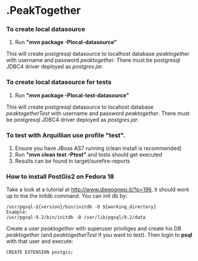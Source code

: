 .PeakTogether
============

### To create local datasource

1. Run **"mvn package -Plocal-datasource"**

This will create postgresql datasource to localhost database *peaktogether* with username and password *peaktogether*.
There must be postgresql JDBC4 driver deployed as *postgres.jar*.

### To create local datasource for tests

1. Run **"mvn package -Plocal-test-datasource"**

This will create postgresql datasource to locahost database *peaktogetherTest* with username and password *peaktogether*.
There must be postgresql JDBC4 driver deployed as *postgres.jar*.

### To test with Arquillian use profile "test".

1. Ensure you have JBoss AS7 running (clean install is recommended)
2. Run **"mvn clean test -Ptest"** and tests should get executed
3. Results can be found in target/surefire-reports

### How to install PostGis2 on Fedora 18 ###
Take a look at a tutorial at http://www.diegognesi.it/?p=196, it should work up to tne the initdb command.
You can init db by:
```
/usr/pgsql-${version}/bin/initdb -D ${working_directory}
Example:
/usr/pgsql-9.2/bin/initdb -D /var/lib/pgsql/9.2/data
```
Create a user *peaktogether* with superuser priviliges and create his DB *peaktogether* 
(and *peaktogetherTest* if you want to test). Then login to **psql** with that user and execute:
```
CREATE EXTENSION postgis;
```
